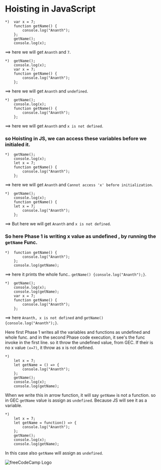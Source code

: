 # Hoisting in JavaScript
```
*)  var x = 7;
    function getName() {
        console.log("Ananth");
    };
    getName();
    console.log(x);
```
==> here we will get `Ananth` and `7`.
```
*)  getName();
    console.log(x);
    var x = 7;
    function getName() {
        console.log("Ananth");
    };
```
==> here we will get `Ananth` and `undefined`.

```
*)  getName();
    console.log(x);
    function getName() {
        console.log("Ananth");
    };
```    
==> here we will get `Ananth` and `x is not defined`. 

### so Hoisting in JS, we can access these variables before we initialed it.
```
*)  getName();
    console.log(x);
    let x = 7;
    function getName() {
        console.log("Ananth");
    };
```
==> here we will get `Ananth` and `Cannot access 'x' before initialization`.
```
*)  getName();
    console.log(x);
    function getName() {
    let x = 7;
        console.log("Ananth");
    };
```
==> But here we will get `Ananth` and `x is not defined`. 

### So here Phase 1 is writing x value as undefined , by running the `getName` Func.
```
*)  function getName() {
        console.log("Ananth");
    };
    console.log(getName);
```
==> here it prints the whole func.. `getName() {console.log("Ananth");}`.
```
*)  getName();
    console.log(x);
    console.log(getName);
    var x = 7;
    function getName() {
        console.log("Ananth");
    };
```
==> here `Ananth, x is not defined` and `getName() {console.log("Ananth");}`.

Here first Phase 1 writes all the variables and functions as undefined and whole func. and in the second Phase code execution, it see's the func invoke in 
the first line. so it throw the undefined value, from GEC. If their is no x value `(x=7)`, it throw as x is not defined. 
```
*)  
    let x = 7;
    let getName = () => {
        console.log("Ananth");
    };
    getName();
    console.log(x);
    console.log(getName);
```
When we write this in arrow function, it will say `getName` is not a function. so in GEC `getName` value is assign as `undefined`. Because JS will see it as a variable.
```
*)  
    let x = 7;
    let getName = function() => {
        console.log("Ananth");
    };
    getName();
    console.log(x);
    console.log(getName);
```
In this case also `getName` will assign as `undefined`.


![freeCodeCamp Logo](https://cdn.freecodecamp.org/testable-projects-fcc/images/fcc_secondary.svg)


